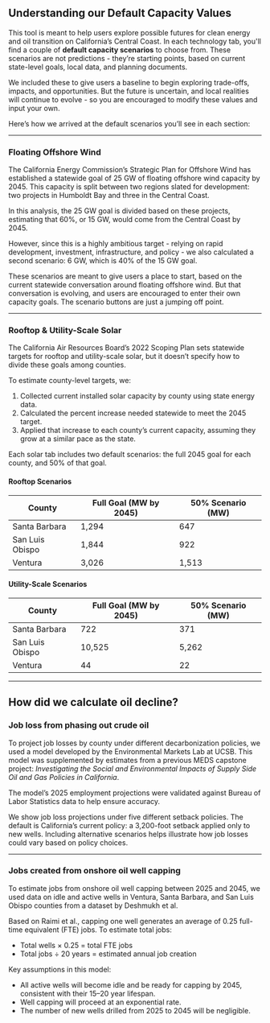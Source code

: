 ## Understanding our Default Capacity Values

This tool is meant to help users explore possible futures for clean energy and oil transition on California’s Central Coast. In each technology tab, you'll find a couple of **default capacity scenarios** to choose from. These scenarios are not predictions - they’re starting points, based on current state-level goals, local data, and planning documents.

We included these to give users a baseline to begin exploring trade-offs, impacts, and opportunities. But the future is uncertain, and local realities will continue to evolve - so you are encouraged to modify these values and input your own.

Here’s how we arrived at the default scenarios you’ll see in each section:

---

### Floating Offshore Wind

The California Energy Commission’s Strategic Plan for Offshore Wind has established a statewide goal of 25 GW of floating offshore wind capacity by 2045. This capacity is split between two regions slated for development: two projects in Humboldt Bay and three in the Central Coast.

In this analysis, the 25 GW goal is divided based on these projects, estimating that 60%, or 15 GW, would come from the Central Coast by 2045.

However, since this is a highly ambitious target - relying on rapid development, investment, infrastructure, and policy - we also calculated a second scenario: 6 GW, which is 40% of the 15 GW goal.

These scenarios are meant to give users a place to start, based on the current statewide conversation around floating offshore wind. But that conversation is evolving, and users are encouraged to enter their own capacity goals. The scenario buttons are just a jumping off point.

---

### Rooftop & Utility-Scale Solar

The California Air Resources Board’s 2022 Scoping Plan sets statewide targets for rooftop and utility-scale solar, but it doesn’t specify how to divide these goals among counties.

To estimate county-level targets, we:
1. Collected current installed solar capacity by county using state energy data.
2. Calculated the percent increase needed statewide to meet the 2045 target.
3. Applied that increase to each county’s current capacity, assuming they grow at a similar pace as the state.

Each solar tab includes two default scenarios: the full 2045 goal for each county, and 50% of that goal.

#### Rooftop Scenarios

| County           | Full Goal (MW by 2045)     | 50% Scenario (MW)       |
|------------------|-----------------------------|--------------------------|
| Santa Barbara    | 1,294                       | 647                      |
| San Luis Obispo  | 1,844                       | 922                      |
| Ventura          | 3,026                       | 1,513                    |

#### Utility-Scale Scenarios

| County           | Full Goal (MW by 2045)     | 50% Scenario (MW)       |
|------------------|-----------------------------|--------------------------|
| Santa Barbara    | 722                         | 371                      |
| San Luis Obispo  | 10,525                      | 5,262                    |
| Ventura          | 44                          | 22                       |

---

## How did we calculate oil decline?

### Job loss from phasing out crude oil

To project job losses by county under different decarbonization policies, we used a model developed by the Environmental Markets Lab at UCSB. This model was supplemented by estimates from a previous MEDS capstone project: *Investigating the Social and Environmental Impacts of Supply Side Oil and Gas Policies in California*.

The model’s 2025 employment projections were validated against Bureau of Labor Statistics data to help ensure accuracy.

We show job loss projections under five different setback policies. The default is California’s current policy: a 3,200-foot setback applied only to new wells. Including alternative scenarios helps illustrate how job losses could vary based on policy choices.

---

### Jobs created from onshore oil well capping

To estimate jobs from onshore oil well capping between 2025 and 2045, we used data on idle and active wells in Ventura, Santa Barbara, and San Luis Obispo counties from a dataset by Deshmukh et al.

Based on Raimi et al., capping one well generates an average of 0.25 full-time equivalent (FTE) jobs. To estimate total jobs:

- Total wells × 0.25 = total FTE jobs  
- Total jobs ÷ 20 years = estimated annual job creation

Key assumptions in this model:
- All active wells will become idle and be ready for capping by 2045, consistent with their 15–20 year lifespan.
- Well capping will proceed at an exponential rate.
- The number of new wells drilled from 2025 to 2045 will be negligible.
